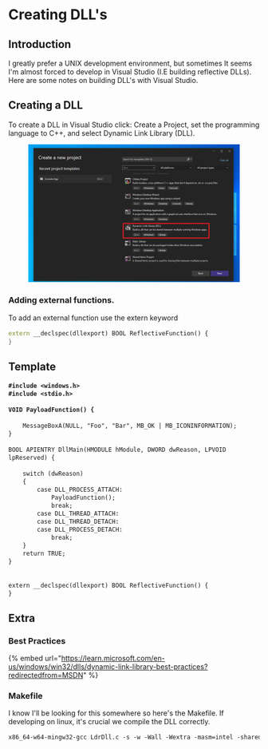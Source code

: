 # Creating DLL's

## Introduction

I greatly prefer a UNIX development environment, but sometimes It seems I'm almost forced to develop in Visual Studio (I.E building reflective DLLs). Here are some notes on building DLL's with Visual Studio.&#x20;

## Creating a DLL

To create a DLL in Visual Studio click: Create a Project, set the programming language to C++,  and select Dynamic Link Library (DLL).

<figure><img src="../../.gitbook/assets/image (2) (1).png" alt=""><figcaption></figcaption></figure>



### Adding external functions.

To add an external function use the extern keyword

```cpp
extern __declspec(dllexport) BOOL ReflectiveFunction() {
}
```



## Template

<pre class="language-c"><code class="lang-c"><strong>#include &#x3C;windows.h>
</strong><strong>#include &#x3C;stdio.h>
</strong><strong>
</strong><strong>VOID PayloadFunction() {
</strong>
    MessageBoxA(NULL, "Foo", "Bar", MB_OK | MB_ICONINFORMATION);
}

BOOL APIENTRY DllMain(HMODULE hModule, DWORD dwReason, LPVOID lpReserved) {

    switch (dwReason)
    {
        case DLL_PROCESS_ATTACH:
            PayloadFunction();
            break;
        case DLL_THREAD_ATTACH:
        case DLL_THREAD_DETACH:
        case DLL_PROCESS_DETACH:
            break;
    }
    return TRUE;
}


extern __declspec(dllexport) BOOL ReflectiveFunction() {
}
</code></pre>



###

## Extra

### Best Practices

{% embed url="https://learn.microsoft.com/en-us/windows/win32/dlls/dynamic-link-library-best-practices?redirectedfrom=MSDN" %}

### Makefile

I know I'll be looking for this somewhere so here's the Makefile. If developing on linux, it's crucial we compile the DLL correctly.

```makefile
x86_64-w64-mingw32-gcc LdrDll.c -s -w -Wall -Wextra -masm=intel -shared -fPIC -e DllMain -Os -fno-asynchronous-unwind-tables Source/* -I Include -o Reflective.dll -lntdll -luser32 -DWIN_X64
```

